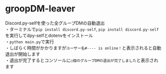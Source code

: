 # groopDM-leaver
Discord.py-selfを使った全グループDMの自動退出
<br>
・ターミナルで`pip install discord.py-self`, `pip install discord.py-self`を実行してdpy-selfとdotenvをインストール<br>
・`python main.py`で実行<br>
・しばらく時間がかかりますが`ユーザー名#---- is online！`と表示されると自動退出が開始します<br>
・退出が完了するとコンソールに`◯個のグループDMの退出が完了しました`と表示されます

